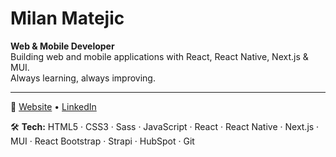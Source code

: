 # Milan Matejic

**Web & Mobile Developer**  
Building web and mobile applications with React, React Native, Next.js & MUI.  
Always learning, always improving.

---

🔗 [Website](https://matejicmilan.com/) • [LinkedIn](https://www.linkedin.com/in/matejic83/)

🛠️ **Tech:** HTML5 · CSS3 · Sass · JavaScript · React · React Native · Next.js · MUI · React Bootstrap · Strapi · HubSpot · Git
